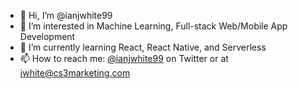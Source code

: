 - 👋 Hi, I’m @ianjwhite99
- 👀 I’m interested in Machine Learning, Full-stack Web/Mobile App Development
- 🌱 I’m currently learning React, React Native, and Serverless
- 📫 How to reach me: [@ianjwhite99](https://twitter.com/ianjwhite99) on Twitter or at iwhite@cs3marketing.com
